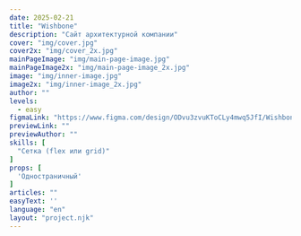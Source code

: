 ```yaml
---
date: 2025-02-21
title: "Wishbone"
description: "Сайт архитектурной компании"
cover: "img/cover.jpg"
cover2x: "img/cover_2x.jpg"
mainPageImage: "img/main-page-image.jpg"
mainPageImage2x: "img/main-page-image_2x.jpg"
image: "img/inner-image.jpg"
image2x: "img/inner-image_2x.jpg"
author: ""
levels:
  - easy
figmaLink: "https://www.figma.com/design/ODvu3zvuKToCLy4mwq5JfI/Wishbone?node-id=0-1&t=UlrN4biMI55IEUPj-1"
previewLink: ""
previewAuthor: ""
skills: [
  "Сетка (flex или grid)"
]
props: [
  'Одностраничный'
]
articles: ""
easyText: ''
language: "en"
layout: "project.njk"
---
```

